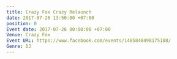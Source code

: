 ```yaml
---
title: Crazy Fox Crazy Relaunch
date: 2017-07-26 13:50:00 +07:00
position: 0
Event date: 2017-07-26 00:00:00 +07:00
Venue: Crazy Fox
Event URL: https://www.facebook.com/events/1485848498175188/
Genre: DJ
---
```


